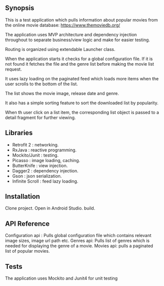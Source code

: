 ## Synopsis

This is a test application which pulls information about popular movies from the online movie database: https://www.themoviedb.org/

The application uses MVP architecture and dependency injection throughout to separate business/view logic and make for easier testing.

Routing is organized using extendable Launcher class.

When the application starts it checks for a global configuration file. If it is not found it fetches the file and the genre list before making the movie list request.

It uses lazy loading on the paginated feed which loads more items when the user scrolls to the bottom of the list.

The list shows the movie image, release date and genre.

It also has a simple sorting feature to sort the downloaded list by popularity.

When th user click on a list item, the corresponding list object  is passed to a detail fragment for further viewing.

## Libraries

* Retrofit 2 : networking.
* RxJava : reactive programming.
* Mockito/Junit : testing.
* Picasso : image loading, caching.
* ButterKnife : view injection.
* Dagger2 : dependency injection.
* Gson : json serialization.
* Infinite Scroll : feed lazy loading.


## Installation

Clone project. Open in Android Studio. build.

## API Reference

Configuration api : Pulls global configuration file which contains relevant image sizes, image url path etc.
Genres api: Pulls list of genres which is needed for displaying the genre of a movie.
Movies api: pulls a paginated list of popular movies.

## Tests

The application uses Mockito and Junit4 for unit testing
